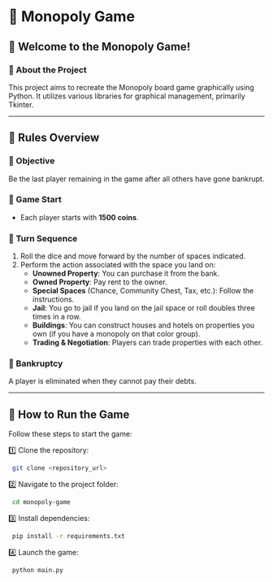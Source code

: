 # 🏦 Monopoly Game

## 🎲 Welcome to the Monopoly Game!

### 📌 About the Project
This project aims to recreate the Monopoly board game graphically using Python. It utilizes various libraries for graphical management, primarily Tkinter.

---

## 📜 Rules Overview

### 🎯 Objective
Be the last player remaining in the game after all others have gone bankrupt.

### 🔄 Game Start
- Each player starts with **1500 coins**.

### 🎲 Turn Sequence
1. Roll the dice and move forward by the number of spaces indicated.
2. Perform the action associated with the space you land on:
   - **Unowned Property**: You can purchase it from the bank.
   - **Owned Property**: Pay rent to the owner.
   - **Special Spaces** (Chance, Community Chest, Tax, etc.): Follow the instructions.
   - **Jail**: You go to jail if you land on the jail space or roll doubles three times in a row.
   - **Buildings**: You can construct houses and hotels on properties you own (if you have a monopoly on that color group).
   - **Trading & Negotiation**: Players can trade properties with each other.

### 💸 Bankruptcy
A player is eliminated when they cannot pay their debts.

---


## 🚀 How to Run the Game

Follow these steps to start the game:

1️⃣ Clone the repository:
```sh
 git clone <repository_url>
```

2️⃣ Navigate to the project folder:
```sh
 cd monopoly-game
```

3️⃣ Install dependencies:
```sh
 pip install -r requirements.txt
```

4️⃣ Launch the game:
```sh
 python main.py
```
